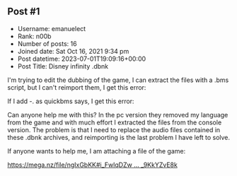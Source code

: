 ## Post #1
- Username: emanuelect
- Rank: n00b
- Number of posts: 16
- Joined date: Sat Oct 16, 2021 9:34 pm
- Post datetime: 2023-07-01T19:09:16+00:00
- Post Title: Disney infinity .dbnk

I'm trying to edit the dubbing of the game, I can extract the files with a .bms script, but I can't reimport them, I get this error:


If I add -. as quickbms says, I get this error:



Can anyone help me with this? In the pc version they removed my language from the game and with much effort I extracted the files from the console version. The problem is that I need to replace the audio files contained in these .dbnk archives, and reimporting is the last problem I have left to solve.



If anyone wants to help me, I am attaching a file of the game:

[https://mega.nz/file/ngIxGbKK#i_FwlqDZw ... _9KkYZvE8k](https://mega.nz/file/ngIxGbKK#i_FwlqDZwc-4b0mQd5mxIqJ5Z-dnBxKe0_9KkYZvE8k)
